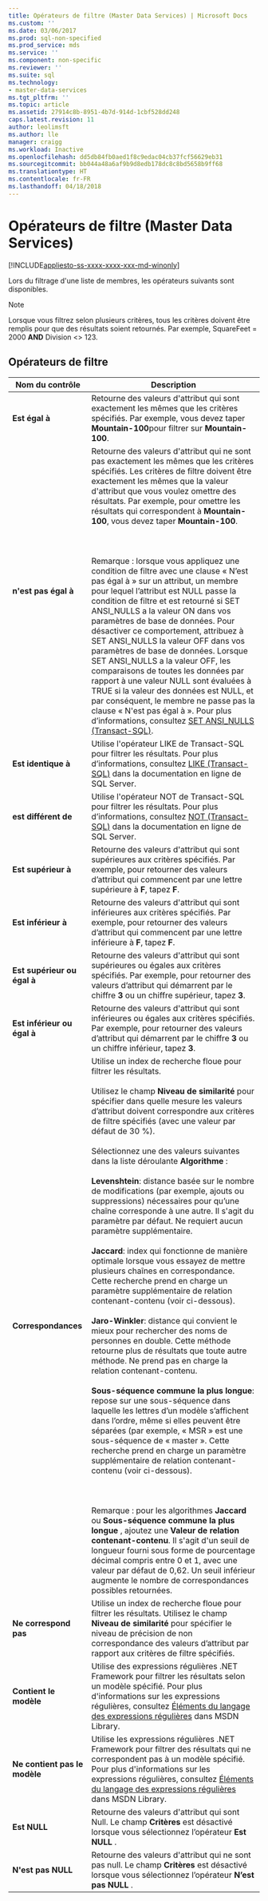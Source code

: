 ```yaml
---
title: Opérateurs de filtre (Master Data Services) | Microsoft Docs
ms.custom: ''
ms.date: 03/06/2017
ms.prod: sql-non-specified
ms.prod_service: mds
ms.service: ''
ms.component: non-specific
ms.reviewer: ''
ms.suite: sql
ms.technology:
- master-data-services
ms.tgt_pltfrm: ''
ms.topic: article
ms.assetid: 27914c8b-8951-4b7d-914d-1cbf528dd248
caps.latest.revision: 11
author: leolimsft
ms.author: lle
manager: craigg
ms.workload: Inactive
ms.openlocfilehash: dd5db84fb0aed1f8c9edac04cb37fcf56629eb31
ms.sourcegitcommit: bb044a48a6af9b9d8edb178dc8c8bd5658b9ff68
ms.translationtype: HT
ms.contentlocale: fr-FR
ms.lasthandoff: 04/18/2018
---
```

# <a name="filter-operators-master-data-services"></a>Opérateurs de filtre (Master Data Services)

[!INCLUDE[appliesto-ss-xxxx-xxxx-xxx-md-winonly](../includes/appliesto-ss-xxxx-xxxx-xxx-md-winonly.md)]

  Lors du filtrage d'une liste de membres, les opérateurs suivants sont disponibles.  
  
> [!NOTE]  
>  Lorsque vous filtrez selon plusieurs critères, tous les critères doivent être remplis pour que des résultats soient retournés. Par exemple, SquareFeet = 2000 **AND** Division <> 123.  
  
## <a name="filter-operators"></a>Opérateurs de filtre  
  
|Nom du contrôle|Description|  
|------------------|-----------------|  
|**Est égal à**|Retourne des valeurs d'attribut qui sont exactement les mêmes que les critères spécifiés. Par exemple, vous devez taper **Mountain-100**pour filtrer sur **Mountain-100**.|  
|**n'est pas égal à**|Retourne des valeurs d'attribut qui ne sont pas exactement les mêmes que les critères spécifiés. Les critères de filtre doivent être exactement les mêmes que la valeur d'attribut que vous voulez omettre des résultats. Par exemple, pour omettre les résultats qui correspondent à **Mountain-100**, vous devez taper **Mountain-100**.<br /><br /> <br /><br /> Remarque : lorsque vous appliquez une condition de filtre avec une clause « N’est pas égal à » sur un attribut, un membre pour lequel l’attribut est NULL passe la condition de filtre et est retourné si SET ANSI_NULLS a la valeur ON dans vos paramètres de base de données. Pour désactiver ce comportement, attribuez à SET ANSI_NULLS la valeur OFF dans vos paramètres de base de données. Lorsque SET ANSI_NULLS a la valeur OFF, les comparaisons de toutes les données par rapport à une valeur NULL sont évaluées à TRUE si la valeur des données est NULL, et par conséquent, le membre ne passe pas la clause « N'est pas égal à ». Pour plus d’informations, consultez [SET ANSI_NULLS &#40;Transact-SQL&#41;](../t-sql/statements/set-ansi-nulls-transact-sql.md).|  
|**Est identique à**|Utilise l'opérateur LIKE de Transact-SQL pour filtrer les résultats. Pour plus d’informations, consultez [LIKE &#40;Transact-SQL&#41;](../t-sql/language-elements/like-transact-sql.md) dans la documentation en ligne de SQL Server.|  
|**est différent de**|Utilise l'opérateur NOT de Transact-SQL pour filtrer les résultats. Pour plus d’informations, consultez [NOT &#40;Transact-SQL&#41;](../t-sql/language-elements/not-transact-sql.md) dans la documentation en ligne de SQL Server.|  
|**Est supérieur à**|Retourne des valeurs d'attribut qui sont supérieures aux critères spécifiés. Par exemple, pour retourner des valeurs d’attribut qui commencent par une lettre supérieure à **F**, tapez **F**.|  
|**Est inférieur à**|Retourne des valeurs d'attribut qui sont inférieures aux critères spécifiés. Par exemple, pour retourner des valeurs d’attribut qui commencent par une lettre inférieure à **F**, tapez **F**.|  
|**Est supérieur ou égal à**|Retourne des valeurs d'attribut qui sont supérieures ou égales aux critères spécifiés. Par exemple, pour retourner des valeurs d’attribut qui démarrent par le chiffre **3** ou un chiffre supérieur, tapez **3**.|  
|**Est inférieur ou égal à**|Retourne des valeurs d'attribut qui sont inférieures ou égales aux critères spécifiés. Par exemple, pour retourner des valeurs d’attribut qui démarrent par le chiffre **3** ou un chiffre inférieur, tapez **3**.|  
|**Correspondances**|Utilise un index de recherche floue pour filtrer les résultats.<br /><br /> Utilisez le champ **Niveau de similarité** pour spécifier dans quelle mesure les valeurs d’attribut doivent correspondre aux critères de filtre spécifiés (avec une valeur par défaut de 30 %).<br /><br /> Sélectionnez une des valeurs suivantes dans la liste déroulante **Algorithme** :<br /><br /> **Levenshtein**: distance basée sur le nombre de modifications (par exemple, ajouts ou suppressions) nécessaires pour qu’une chaîne corresponde à une autre. Il s'agit du paramètre par défaut. Ne requiert aucun paramètre supplémentaire.<br /><br /> **Jaccard**: index qui fonctionne de manière optimale lorsque vous essayez de mettre plusieurs chaînes en correspondance. Cette recherche prend en charge un paramètre supplémentaire de relation contenant-contenu (voir ci-dessous).<br /><br /> **Jaro-Winkler**: distance qui convient le mieux pour rechercher des noms de personnes en double. Cette méthode retourne plus de résultats que toute autre méthode. Ne prend pas en charge la relation contenant-contenu.<br /><br /> **Sous-séquence commune la plus longue**: repose sur une sous-séquence dans laquelle les lettres d’un modèle s’affichent dans l’ordre, même si elles peuvent être séparées (par exemple, « MSR » est une sous-séquence de « master ». Cette recherche prend en charge un paramètre supplémentaire de relation contenant-contenu (voir ci-dessous).<br /><br /> <br /><br /> Remarque : pour les algorithmes **Jaccard** ou **Sous-séquence commune la plus longue** , ajoutez une **Valeur de relation contenant-contenu**. Il s'agit d'un seuil de longueur fourni sous forme de pourcentage décimal compris entre 0 et 1, avec une valeur par défaut de 0,62. Un seuil inférieur augmente le nombre de correspondances possibles retournées.|  
|**Ne correspond pas**|Utilise un index de recherche floue pour filtrer les résultats. Utilisez le champ **Niveau de similarité** pour spécifier le niveau de précision de non correspondance des valeurs d’attribut par rapport aux critères de filtre spécifiés.|  
|**Contient le modèle**|Utilise des expressions régulières .NET Framework pour filtrer les résultats selon un modèle spécifié. Pour plus d'informations sur les expressions régulières, consultez [Éléments du langage des expressions régulières](http://go.microsoft.com/fwlink/?LinkId=164401) dans MSDN Library.|  
|**Ne contient pas le modèle**|Utilise les expressions régulières .NET Framework pour filtrer des résultats qui ne correspondent pas à un modèle spécifié. Pour plus d'informations sur les expressions régulières, consultez [Éléments du langage des expressions régulières](http://go.microsoft.com/fwlink/?LinkId=164401) dans MSDN Library.|  
|**Est NULL**|Retourne des valeurs d'attribut qui sont Null. Le champ **Critères** est désactivé lorsque vous sélectionnez l’opérateur **Est NULL** .|  
|**N'est pas NULL**|Retourne des valeurs d'attribut qui ne sont pas null. Le champ **Critères** est désactivé lorsque vous sélectionnez l’opérateur **N’est pas NULL** .|  
  
  
